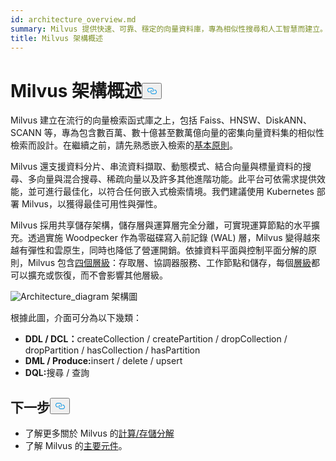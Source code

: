 ```yaml
---
id: architecture_overview.md
summary: Milvus 提供快速、可靠、穩定的向量資料庫，專為相似性搜尋和人工智慧而建立。
title: Milvus 架構概述
---
```

<h1 id="Milvus-Architecture-Overview" class="common-anchor-header">Milvus 架構概述<button data-href="#Milvus-Architecture-Overview" class="anchor-icon" translate="no">
      <svg translate="no"
        aria-hidden="true"
        focusable="false"
        height="20"
        version="1.1"
        viewBox="0 0 16 16"
        width="16"
      >
        <path
          fill="#0092E4"
          fill-rule="evenodd"
          d="M4 9h1v1H4c-1.5 0-3-1.69-3-3.5S2.55 3 4 3h4c1.45 0 3 1.69 3 3.5 0 1.41-.91 2.72-2 3.25V8.59c.58-.45 1-1.27 1-2.09C10 5.22 8.98 4 8 4H4c-.98 0-2 1.22-2 2.5S3 9 4 9zm9-3h-1v1h1c1 0 2 1.22 2 2.5S13.98 12 13 12H9c-.98 0-2-1.22-2-2.5 0-.83.42-1.64 1-2.09V6.25c-1.09.53-2 1.84-2 3.25C6 11.31 7.55 13 9 13h4c1.45 0 3-1.69 3-3.5S14.5 6 13 6z"
        ></path>
      </svg>
    </button></h1><p>Milvus 建立在流行的向量檢索函式庫之上，包括 Faiss、HNSW、DiskANN、SCANN 等，專為包含數百萬、數十億甚至數萬億向量的密集向量資料集的相似性檢索而設計。在繼續之前，請先熟悉嵌入檢索的<a href="/docs/zh-hant/glossary.md">基本原則</a>。</p>
<p>Milvus 還支援資料分片、串流資料擷取、動態模式、結合向量與標量資料的搜尋、多向量與混合搜尋、稀疏向量以及許多其他進階功能。此平台可依需求提供效能，並可進行最佳化，以符合任何嵌入式檢索情境。我們建議使用 Kubernetes 部署 Milvus，以獲得最佳可用性與彈性。</p>
<p>Milvus 採用共享儲存架構，儲存層與運算層完全分離，可實現運算節點的水平擴充。透過實施 Woodpecker 作為零磁碟寫入前記錄 (WAL) 層，Milvus 變得越來越有彈性和雲原生，同時也降低了營運開銷。依據資料平面與控制平面分解的原則，Milvus 包含<a href="/docs/zh-hant/four_layers.md">四個層級</a>：存取層、協調器服務、工作節點和儲存，每個<a href="/docs/zh-hant/four_layers.md">層級</a>都可以擴充或恢復，而不會影響其他層級。</p>
<p>
  
   <span class="img-wrapper"> <img translate="no" src="/docs/v2.6.x/assets/milvus_architecture.png" alt="Architecture_diagram" class="doc-image" id="architecture_diagram" />
   </span> <span class="img-wrapper"> <span>架構圖</span> </span></p>
<p>根據此圖，介面可分為以下幾類：</p>
<ul>
<li><strong>DDL / DCL：</strong>createCollection / createPartition / dropCollection / dropPartition / hasCollection / hasPartition</li>
<li><strong>DML / Produce:</strong>insert / delete / upsert</li>
<li><strong>DQL:</strong>搜尋 / 查詢</li>
</ul>
<h2 id="Whats-next" class="common-anchor-header">下一步<button data-href="#Whats-next" class="anchor-icon" translate="no">
      <svg translate="no"
        aria-hidden="true"
        focusable="false"
        height="20"
        version="1.1"
        viewBox="0 0 16 16"
        width="16"
      >
        <path
          fill="#0092E4"
          fill-rule="evenodd"
          d="M4 9h1v1H4c-1.5 0-3-1.69-3-3.5S2.55 3 4 3h4c1.45 0 3 1.69 3 3.5 0 1.41-.91 2.72-2 3.25V8.59c.58-.45 1-1.27 1-2.09C10 5.22 8.98 4 8 4H4c-.98 0-2 1.22-2 2.5S3 9 4 9zm9-3h-1v1h1c1 0 2 1.22 2 2.5S13.98 12 13 12H9c-.98 0-2-1.22-2-2.5 0-.83.42-1.64 1-2.09V6.25c-1.09.53-2 1.84-2 3.25C6 11.31 7.55 13 9 13h4c1.45 0 3-1.69 3-3.5S14.5 6 13 6z"
        ></path>
      </svg>
    </button></h2><ul>
<li>了解更多關於 Milvus 的<a href="/docs/zh-hant/four_layers.md">計算/存儲分解</a></li>
<li>了解 Milvus 的<a href="/docs/zh-hant/main_components.md">主要元件</a>。</li>
</ul>
